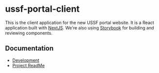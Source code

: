 # ussf-portal-client

This is the client application for the new USSF portal website. It is a React application built with [NextJS](https://nextjs.org/). We're also using [Storybook](https://storybook.js.org/) for building and reviewing components.

## Documentation

- [Development](https://github.com/USSF-ORBIT/ussf-portal/blob/main/docs/development.md)
- [Project ReadMe](https://github.com/USSF-ORBIT/ussf-portal/blob/main/docs/README.md)

